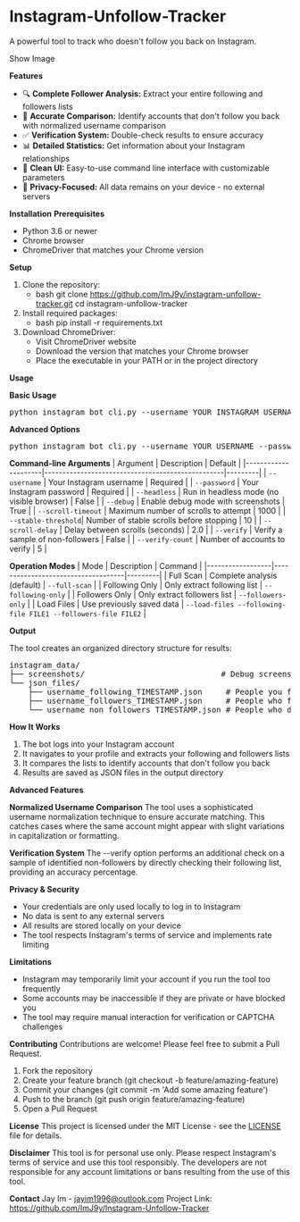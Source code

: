 # Instagram-Unfollow-Tracker
A powerful tool to track who doesn't follow you back on Instagram.

Show Image

****Features****
- 🔍 **Complete Follower Analysis:** Extract your entire following and followers lists
- 🔄 **Accurate Comparison:** Identify accounts that don't follow you back with normalized username comparison
- ✅ **Verification System:** Double-check results to ensure accuracy
- 📊 **Detailed Statistics:** Get information about your Instagram relationships
- 📱 **Clean UI:** Easy-to-use command line interface with customizable parameters
- 🔐 **Privacy-Focused:** All data remains on your device - no external servers

****Installation****
**Prerequisites**
- Python 3.6 or newer
- Chrome browser
- ChromeDriver that matches your Chrome version

**Setup**
1. Clone the repository:
   - bash
     git clone https://github.com/ImJ9y/instagram-unfollow-tracker.git
     cd instagram-unfollow-tracker
2. Install required packages:
   - bash
     pip install -r requirements.txt
3. Download ChromeDriver:
   - Visit ChromeDriver website
   - Download the version that matches your Chrome browser
   - Place the executable in your PATH or in the project directory

**Usage**

**Basic Usage**
<pre lang="bash">
python instagram_bot_cli.py --username YOUR_INSTAGRAM_USERNAME --password YOUR_INSTAGRAM_PASSWORD
</pre>

**Advanced Options**
<pre lang="bash">
python instagram_bot_cli.py --username YOUR_USERNAME --password YOUR_PASSWORD --scroll-timeout 2000 --stable-threshold 15 --scroll-delay 1.5 --verify
</pre>


**Command-line Arguments**
| Argument            | Description                                      | Default |
|---------------------|--------------------------------------------------|---------|
| `--username`        | Your Instagram username                          | Required |
| `--password`        | Your Instagram password                          | Required |
| `--headless`        | Run in headless mode (no visible browser)        | False |
| `--debug`           | Enable debug mode with screenshots               | True |
| `--scroll-timeout`  | Maximum number of scrolls to attempt             | 1000 |
| `--stable-threshold`| Number of stable scrolls before stopping         | 10 |
| `--scroll-delay`    | Delay between scrolls (seconds)                  | 2.0 |
| `--verify`          | Verify a sample of non-followers                 | False |
| `--verify-count`    | Number of accounts to verify                     | 5 |


**Operation Modes**
| Mode            | Description                        | Command |
|------------------|------------------------------------|---------|
| Full Scan        | Complete analysis (default)        | `--full-scan` |
| Following Only   | Only extract following list        | `--following-only` |
| Followers Only   | Only extract followers list        | `--followers-only` |
| Load Files       | Use previously saved data          | `--load-files --following-file FILE1 --followers-file FILE2` |


****Output****

The tool creates an organized directory structure for results:
<pre lang="bash">
instagram_data/
├── screenshots/                             # Debug screenshots (if --debug is enabled)
└── json_files/
    ├── username_following_TIMESTAMP.json     # People you follow
    ├── username_followers_TIMESTAMP.json     # People who follow you
    └── username_non_followers_TIMESTAMP.json # People who don't follow you back
</pre>

**How It Works**
1. The bot logs into your Instagram account
2. It navigates to your profile and extracts your following and followers lists
3. It compares the lists to identify accounts that don't follow you back
4. Results are saved as JSON files in the output directory

****Advanced Features****

**Normalized Username Comparison**
The tool uses a sophisticated username normalization technique to ensure accurate matching. This catches cases where the same account might appear with slight variations in capitalization or formatting.


**Verification System**
The --verify option performs an additional check on a sample of identified non-followers by directly checking their following list, providing an accuracy percentage.


**Privacy & Security**
- Your credentials are only used locally to log in to Instagram
- No data is sent to any external servers
- All results are stored locally on your device
- The tool respects Instagram's terms of service and implements rate limiting


**Limitations**
- Instagram may temporarily limit your account if you run the tool too frequently
- Some accounts may be inaccessible if they are private or have blocked you
- The tool may require manual interaction for verification or CAPTCHA challenges


**Contributing**
Contributions are welcome! Please feel free to submit a Pull Request.
1. Fork the repository
2. Create your feature branch (git checkout -b feature/amazing-feature)
3. Commit your changes (git commit -m 'Add some amazing feature')
4. Push to the branch (git push origin feature/amazing-feature)
5. Open a Pull Request


**License**
This project is licensed under the MIT License - see the [LICENSE](/LICENSE) file for details.


**Disclaimer**
This tool is for personal use only. Please respect Instagram's terms of service and use this tool responsibly. The developers are not responsible for any account limitations or bans resulting from the use of this tool.


**Contact**
Jay Im - jayim1996@outlook.com
Project Link: https://github.com/ImJ9y/Instagram-Unfollow-Tracker
